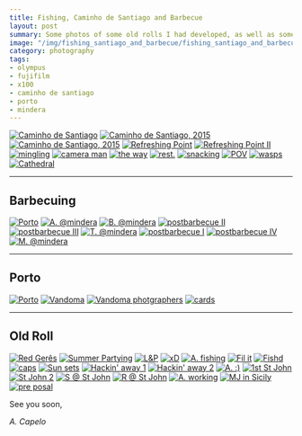 ```yaml
---
title: Fishing, Caminho de Santiago and Barbecue
layout: post
summary: Some photos of some old rolls I had developed, as well as some JPGS that were living 
image: "/img/fishing_santiago_and_barbecue/fishing_santiago_and_barbecue.jpg"
category: photography
tags:
- olympus
- fujifilm
- x100
- caminho de santiago
- porto
- mindera 
---
```


<a href="https://www.flickr.com/photos/acapelo/24610247244/in/photostream/" target="_blank" title="Caminho de Santiago"><img src="https://farm2.staticflickr.com/1686/24610247244_9435549875_c.jpg" alt="Caminho de Santiago"></a>
<a href="https://www.flickr.com/photos/acapelo/24614077843/in/dateposted/" target="_blank" title="Caminho de Santiago, 2015"><img src="https://farm2.staticflickr.com/1516/24614077843_23edb0bdaf_c.jpg" alt="Caminho de Santiago, 2015"></a>
<a href="https://www.flickr.com/photos/acapelo/25214587216/in/photostream/" target="_blank" title="Caminho"><img src="https://farm2.staticflickr.com/1631/25214587216_df443d307d_c.jpg" alt="Caminho de Santiago, 2015"></a>
<a href="https://www.flickr.com/photos/acapelo/25240877315/in/photostream/" target="_blank" title="Refreshing Point"><img src="https://farm2.staticflickr.com/1660/25240877315_5713bf6e78_c.jpg" alt="Refreshing Point"></a>
<a href="https://www.flickr.com/photos/acapelo/25214580456/in/photostream/" target="_blank" title="Refreshing Point II"><img src="https://farm2.staticflickr.com/1645/25214580456_ee22254090_c.jpg" alt="Refreshing Point II"></a>
<a href="https://www.flickr.com/photos/acapelo/24610205024/in/photostream/" target="_blank" title="mingling"><img src="https://farm2.staticflickr.com/1687/24610205024_0c60ed8491_c.jpg" alt="mingling"></a>
<a href="https://www.flickr.com/photos/acapelo/24873171159/in/photostream/" target="_blank" title="camera man"><img src="https://farm2.staticflickr.com/1485/24873171159_840753f66c_c.jpg" alt="camera man"></a>
<a href="https://www.flickr.com/photos/acapelo/24614052023/in/photostream/" target="_blank" title="the way"><img src="https://farm2.staticflickr.com/1663/24614052023_b041525eae_c.jpg" alt="the way"></a>
<a href="https://www.flickr.com/photos/acapelo/24614096113/in/photostream/" target="_blank" title="rest."><img src="https://farm2.staticflickr.com/1703/24614096113_51e82e60d8_c.jpg" alt="rest."></a>
<a href="https://www.flickr.com/photos/acapelo/25240851975/in/photostream/" target="_blank" title="snacking"><img src="https://farm2.staticflickr.com/1473/25240851975_4009ef1fa8_c.jpg" alt="snacking"></a>
<a href="https://www.flickr.com/photos/acapelo/25147703491/in/photostream/" target="_blank" title="POV"><img src="https://farm2.staticflickr.com/1552/25147703491_5cecde1be9_c.jpg" alt="POV"></a>
<a href="https://www.flickr.com/photos/acapelo/25122592352/in/photostream/" target="_blank" title="wasps"><img src="https://farm2.staticflickr.com/1478/25122592352_b081471536_c.jpg" alt="wasps"></a>
<a href="https://www.flickr.com/photos/acapelo/25214601896/in/photostream/" target="_blank" title="Cathedral"><img src="https://farm2.staticflickr.com/1643/25214601896_570cc19832_c.jpg" alt="Cathedral"></a>

----

## Barbecuing
<a href="https://www.flickr.com/photos/acapelo/25214519266/in/photostream/" target="_blank" title="Porto"><img src="https://farm2.staticflickr.com/1480/25214519266_196a674cd4_c.jpg" alt="Porto"></a>
<a href="https://www.flickr.com/photos/acapelo/25240831515/in/photostream/" target="_blank" title="A. @mindera"><img src="https://farm2.staticflickr.com/1616/25240831515_b57a948689_c.jpg" alt="A. @mindera"></a>
<a href="https://www.flickr.com/photos/acapelo/25214508406/in/photostream/" target="_blank" title="B. @mindera"><img src="https://farm2.staticflickr.com/1620/25214508406_5a1d5de8e4_c.jpg" alt="B. @mindera"></a>
<a href="https://www.flickr.com/photos/acapelo/24945182350/in/photostream/" target="_blank" title="postbarbecue II"><img src="https://farm2.staticflickr.com/1569/24945182350_a0c0929206_c.jpg" alt="postbarbecue II"></a>
<a href="https://www.flickr.com/photos/acapelo/25240841195/in/photostream/" target="_blank" title="postbarbecue III"><img src="https://farm2.staticflickr.com/1462/25240841195_9153ca6817_c.jpg" alt="postbarbecue III"></a>
<a href="https://www.flickr.com/photos/acapelo/25240822505/in/photostream/" target="_blank" title="T. @mindera"><img src="https://farm2.staticflickr.com/1533/25240822505_261f660a61_c.jpg" alt="T. @mindera"></a>
<a href="https://www.flickr.com/photos/acapelo/25122526352/in/photostream/" target="_blank" title="postbarbecue I"><img src="https://farm2.staticflickr.com/1460/25122526352_8c67990576_c.jpg" alt="postbarbecue I"></a>
<a href="https://www.flickr.com/photos/acapelo/24610115244/in/photostream/" target="_blank" title="postbarbecue IV"><img src="https://farm2.staticflickr.com/1576/24610115244_088fb3b511_c.jpg" alt="postbarbecue IV"></a>
<a href="https://www.flickr.com/photos/acapelo/24613978123/in/photostream/" target="_blank" title="M. @mindera"><img src="https://farm2.staticflickr.com/1589/24613978123_8460cfe0bb_c.jpg" alt="M. @mindera"></a>

----

## Porto
<a href="https://www.flickr.com/photos/acapelo/24945154800/in/photostream/" target="_blank" title="Porto"><img src="https://farm2.staticflickr.com/1475/24945154800_ce46307d4e_c.jpg" alt="Porto"></a>
<a href="https://www.flickr.com/photos/acapelo/25122478712/in/photostream/" target="_blank" title="Vandoma"><img src="https://farm2.staticflickr.com/1446/25122478712_4c233f445c_c.jpg" alt="Vandoma"></a>
<a href="https://www.flickr.com/photos/acapelo/25240742095/in/photostream/" target="_blank" title="Vandoma photgraphers"><img src="https://farm2.staticflickr.com/1450/25240742095_7d02c55a6d_c.jpg" alt="Vandoma photgraphers"></a>
<a href="https://www.flickr.com/photos/acapelo/24610049674/in/photostream/" target="_blank" title="cards"><img src="https://farm2.staticflickr.com/1500/24610049674_d8e780eb1d_c.jpg" alt="cards"></a>

----
## Old Roll
<a href="https://www.flickr.com/photos/acapelo/21761116625/in/photostream/" target="_blank" title="Red Gerês"><img src="https://farm6.staticflickr.com/5622/21761116625_9e75c5623b_c.jpg" alt="Red Gerês"></a>
<a href="https://www.flickr.com/photos/acapelo/21574218429/in/photostream/" target="_blank" title="Summer Partying"><img src="https://farm1.staticflickr.com/738/21574218429_529be191ab_c.jpg" alt="Summer Partying"></a>
<a href="https://www.flickr.com/photos/acapelo/21573198558/in/photostream/" target="_blank" title="L&amp;P"><img src="https://farm6.staticflickr.com/5683/21573198558_d49dc5e27b_c.jpg" alt="L&amp;P"></a>
<a href="https://www.flickr.com/photos/acapelo/21761052075/in/photostream/" target="_blank" title="xD"><img src="https://farm1.staticflickr.com/674/21761052075_813b0cc58c_c.jpg" alt="xD"></a>
<a href="https://www.flickr.com/photos/acapelo/21734981946/in/photostream/" target="_blank" title="A. fishing"><img src="https://farm6.staticflickr.com/5796/21734981946_999d1a8092_c.jpg" alt="A. fishing"></a>
<a href="https://www.flickr.com/photos/acapelo/21573256518/in/photostream/" target="_blank" title="Fil it"><img src="https://farm6.staticflickr.com/5639/21573256518_8e4f9e5393_c.jpg" alt="Fil it"></a>
<a href="https://www.flickr.com/photos/acapelo/21138386394/in/photostream/" target="_blank" title="Fishd"><img src="https://farm6.staticflickr.com/5793/21138386394_a5ba72c276_c.jpg" alt="Fishd"></a>
<a href="https://www.flickr.com/photos/acapelo/21749413202/in/photostream/" target="_blank" title="caps"><img src="https://farm6.staticflickr.com/5754/21749413202_67daf48785_c.jpg" alt="caps"></a>
<a href="https://www.flickr.com/photos/acapelo/21140059563/in/photostream/" target="_blank" title="Sun sets"><img src="https://farm1.staticflickr.com/746/21140059563_ff09a29efe_c.jpg" alt="Sun sets"></a>
<a href="https://www.flickr.com/photos/acapelo/21574030549/in/photostream/" target="_blank" title="Hackin&#x27; away 1"><img src="https://farm1.staticflickr.com/719/21574030549_17231360c5_c.jpg" alt="Hackin&#x27; away 1"></a>
<a href="https://www.flickr.com/photos/acapelo/21734789026/in/photostream/" target="_blank" title="Hackin&#x27; away 2"><img src="https://farm1.staticflickr.com/647/21734789026_0be472ff17_c.jpg" alt="Hackin&#x27; away 2"></a>
<a href="https://www.flickr.com/photos/acapelo/21761078105/in/photostream/" target="_blank" title="A. :)"><img src="https://farm6.staticflickr.com/5718/21761078105_9bf98008b0_c.jpg" alt="A. :)"></a>
<a href="https://www.flickr.com/photos/acapelo/21572907630/in/photostream/" target="_blank" title="1st St John"><img src="https://farm6.staticflickr.com/5800/21572907630_48b88a0197_c.jpg" alt="1st St John"></a>
<a href="https://www.flickr.com/photos/acapelo/21734783666/in/photostream/" target="_blank" title="St John 2"><img src="https://farm6.staticflickr.com/5704/21734783666_e4349d5737_c.jpg" alt="St John 2"></a>
<a href="https://www.flickr.com/photos/acapelo/21574016899/in/photostream/" target="_blank" title="S @ St John"><img src="https://farm6.staticflickr.com/5622/21574016899_238bd99a6c_c.jpg" alt="S @ St John"></a>
<a href="https://www.flickr.com/photos/acapelo/21572898570/in/photostream/" target="_blank" title="R @ St John"><img src="https://farm6.staticflickr.com/5796/21572898570_a4129e7cee_c.jpg" alt="R @ St John"></a>
<a href="https://www.flickr.com/photos/acapelo/21138392674/in/photostream/" target="_blank" title="A. working"><img src="https://farm6.staticflickr.com/5799/21138392674_a8fae0a977_c.jpg" alt="A. working"></a>
<a href="https://www.flickr.com/photos/acapelo/21749449172/in/photostream/" target="_blank" title="MJ in Sicily"><img src="https://farm6.staticflickr.com/5817/21749449172_9025718c34_c.jpg" alt="MJ in Sicily"></a>
<a href="https://www.flickr.com/photos/acapelo/21140092103/in/photostream/" target="_blank" title="pre posal"><img src="https://farm6.staticflickr.com/5809/21140092103_70054e0e24_c.jpg" alt="pre posal"></a>

See you soon,

*A. Capelo*


